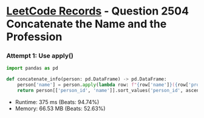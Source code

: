 # [LeetCode Records](../../README.md) - Question 2504 Concatenate the Name and the Profession

### Attempt 1: Use apply()
```py
import pandas as pd

def concatenate_info(person: pd.DataFrame) -> pd.DataFrame:
    person['name'] = person.apply(lambda row: f"{row['name']}({row['profession'][0]})", axis=1)
    return person[['person_id', 'name']].sort_values('person_id', ascending=False)
```
- Runtime: 375 ms (Beats: 94.74%)
- Memory: 66.53 MB (Beats: 52.63%)

<br>
